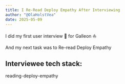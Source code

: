 ```yaml
---
title: I Re-Read Deploy Empathy After Interviewing
author: "@OlaHolstVea"
date: 2025-05-09
---
```

I did my first user interview 🥳 for Galleon ⛵

And my next task was to Re-read Deploy Empathy


## Interviewee tech stack: 




reading-deploy-empathy
